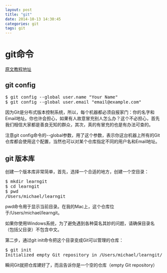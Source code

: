 ```yaml
---
layout: post
title: "git"
date: 2014-10-13 14:30:45
categories: git
tags: git
---
```

# git命令 #

[原文教程地址](http://www.liaoxuefeng.com/wiki/0013739516305929606dd18361248578c67b8067c8c017b000)

## git config ##

<pre class="prettyprint linenums Lang-bash">
$ git config --global user.name "Your Name"
$ git config --global user.email "email@example.com"
</pre>

因为Git是分布式版本控制系统，所以，每个机器都必须自报家门：你的名字和Email地址。你也许会担心，如果有人故意冒充别人怎么办？这个不必担心，首先我们相信大家都是善良无知的群众，其次，真的有冒充的也是有办法可查的。

注意git config命令的--global参数，用了这个参数，表示你这台机器上所有的Git仓库都会使用这个配置，当然也可以对某个仓库指定不同的用户名和Email地址。

## git 版本库 ##

创建一个版本库非常简单，首先，选择一个合适的地方，创建一个空目录：

<pre class="prettyprint linenums Lang-bash">
$ mkdir learngit
$ cd learngit
$ pwd
/Users/michael/learngit
</pre>

pwd命令用于显示当前目录。在我的Mac上，这个仓库位于/Users/michael/learngit。

如果你使用Windows系统，为了避免遇到各种莫名其妙的问题，请确保目录名（包括父目录）不包含中文。

第二步，通过git init命令把这个目录变成Git可以管理的仓库：

<pre class="prettyprint linenums Lang-bash">
$ git init
Initialized empty Git repository in /Users/michael/learngit/.git/
</pre>

瞬间Git就把仓库建好了，而且告诉你是一个空的仓库（empty Git repository）